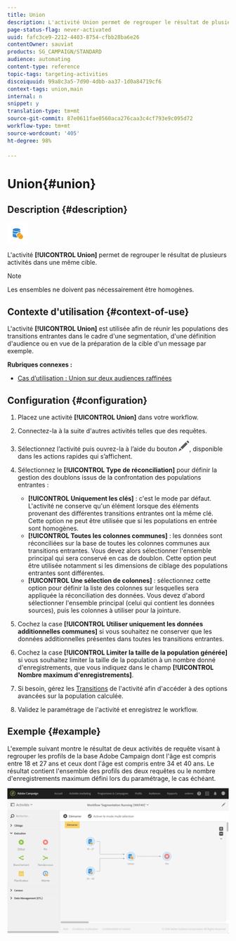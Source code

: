 ```yaml
---
title: Union
description: L'activité Union permet de regrouper le résultat de plusieurs activités dans une même cible.
page-status-flag: never-activated
uuid: fafc3ce9-2212-4403-8754-cfbb28ba6e26
contentOwner: sauviat
products: SG_CAMPAIGN/STANDARD
audience: automating
content-type: reference
topic-tags: targeting-activities
discoiquuid: 99a8c3a5-7d90-4dbb-aa37-1d0a84719cf6
context-tags: union,main
internal: n
snippet: y
translation-type: tm+mt
source-git-commit: 87e0611fae0560aca276caa3c4cf793e9c095d72
workflow-type: tm+mt
source-wordcount: '405'
ht-degree: 98%

---
```



# Union{#union}

## Description {#description}

![](assets/union.png)

L&#39;activité **[!UICONTROL Union]** permet de regrouper le résultat de plusieurs activités dans une même cible.

>[!NOTE]
>
>Les ensembles ne doivent pas nécessairement être homogènes.

## Contexte d&#39;utilisation {#context-of-use}

L&#39;activité **[!UICONTROL Union]** est utilisée afin de réunir les populations des transitions entrantes dans le cadre d&#39;une segmentation, d&#39;une définition d&#39;audience ou en vue de la préparation de la cible d&#39;un message par exemple.

**Rubriques connexes :**

* [Cas d’utilisation : Union sur deux audiences raffinées](../../automating/using/union-on-two-refined-audiences.md)

## Configuration {#configuration}

1. Placez une activité **[!UICONTROL Union]** dans votre workflow.
1. Connectez-la à la suite d&#39;autres activités telles que des requêtes.
1. Sélectionnez l’activité puis ouvrez-la à l’aide du bouton ![](assets/edit_darkgrey-24px.png), disponible dans les actions rapides qui s’affichent.
1. Sélectionnez le **[!UICONTROL Type de réconciliation]** pour définir la gestion des doublons issus de la confrontation des populations entrantes :

   * **[!UICONTROL Uniquement les clés]** : c&#39;est le mode par défaut. L&#39;activité ne conserve qu&#39;un élément lorsque des éléments provenant des différentes transitions entrantes ont la même clé. Cette option ne peut être utilisée que si les populations en entrée sont homogènes.
   * **[!UICONTROL Toutes les colonnes communes]** : les données sont réconciliées sur la base de toutes les colonnes communes aux transitions entrantes. Vous devez alors sélectionner l&#39;ensemble principal qui sera conservé en cas de doublon. Cette option peut être utilisée notamment si les dimensions de ciblage des populations entrantes sont différentes.
   * **[!UICONTROL Une sélection de colonnes]** : sélectionnez cette option pour définir la liste des colonnes sur lesquelles sera appliquée la réconciliation des données. Vous devez d&#39;abord sélectionner l&#39;ensemble principal (celui qui contient les données sources), puis les colonnes à utiliser pour la jointure.

1. Cochez la case **[!UICONTROL Utiliser uniquement les données additionnelles communes]** si vous souhaitez ne conserver que les données additionnelles présentes dans toutes les transitions entrantes.
1. Cochez la case **[!UICONTROL Limiter la taille de la population générée]** si vous souhaitez limiter la taille de la population à un nombre donné d&#39;enregistrements, que vous indiquez dans le champ **[!UICONTROL Nombre maximum d&#39;enregistrements]**.
1. Si besoin, gérez les [Transitions](../../automating/using/activity-properties.md) de l&#39;activité afin d&#39;accéder à des options avancées sur la population calculée.
1. Validez le paramétrage de l&#39;activité et enregistrez le workflow.

## Exemple {#example}

L&#39;exemple suivant montre le résultat de deux activités de requête visant à regrouper les profils de la base Adobe Campaign dont l&#39;âge est compris entre 18 et 27 ans et ceux dont l&#39;âge est compris entre 34 et 40 ans. Le résultat contient l&#39;ensemble des profils des deux requêtes ou le nombre d&#39;enregistrements maximum défini lors du paramétrage, le cas échéant.

![](assets/wkf_union_example.png)